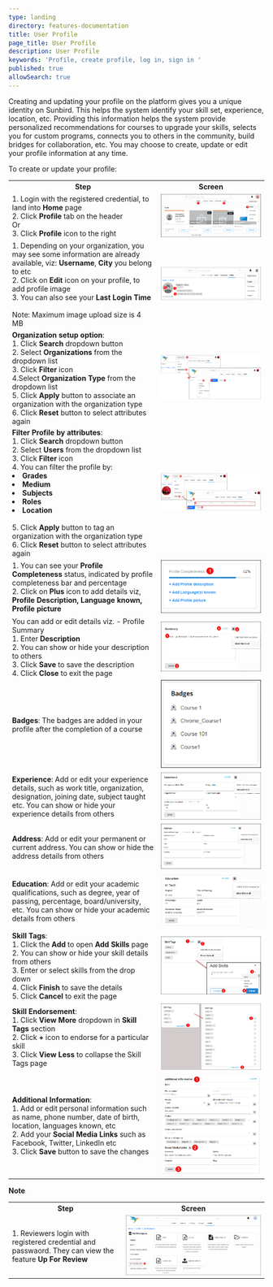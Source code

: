 ```yaml
---
type: landing
directory: features-documentation
title: User Profile
page_title: User Profile
description: User Profile
keywords: 'Profile, create profile, log in, sign in '
published: true
allowSearch: true
---
```


Creating and updating your profile on the platform gives you a unique identity on Sunbird. This helps the system identify your skill set, experience, location, etc. Providing this information helps the system provide personalized recommendations for courses to upgrade your skills, selects you for custom programs, connects you to others in the community, build bridges for collaboration, etc. You may choose to create, update or edit your profile information at any time.

To create or update your profile:

<table>
  <tr>
    <th>Step</th>
    <th>Screen</th>
  </tr>
  <tr>
    <td>1. Login with the registered credential, to land into <strong>Home</strong> page<br>2. Click <strong>Profile</strong> tab on the header<br>Or<br>3. Click <strong>Profile</strong> icon to the right</td>
    <td><img src="pages/features-documentation/images/profileimg1.png"></td>
  </tr>
  <tr>
    <td>1. Depending on your organization, you may see some information are already available, viz: <strong>Username</strong>, <strong> City</strong> you belong to etc<br>2. Click on <strong>Edit</strong> icon on your profile, to add profile image<br>3. You can also see your <strong>Last Login Time</strong><br><br>Note: Maximum image upload size is 4 MB</td>
    <td><img src="pages/features-documentation/images/profileimg2.png"></td>
  </tr>
  <tr>
    <td><strong>Organization setup option</strong>: <br>1. Click <strong>Search</strong> dropdown button <br>2. Select <strong>Organizations</strong> from the dropdown list <br>3. Click <strong>Filter</strong> icon <br>4.Select <strong>Organization Type</strong> from the dropdown list <br>5. Click <strong>Apply</strong> button to associate an organization with the organization type <br>6. Click <strong>Reset</strong> button to select attributes again</td>
    <td><img src="pages/features-documentation/images/setuporgtype.png"></td>
  </tr>
  <tr>    
    <td><strong>Filter Profile by attributes</strong>: <br>1. Click <strong>Search</strong> dropdown button <br>2. Select <strong>Users</strong> from the dropdown list <br>3. Click <strong>Filter</strong> icon <br>4. You can filter the profile by:<br>
      <li><strong>Grades</strong></li>
      <li><strong>Medium</strong></li>
      <li><strong>Subjects</strong></li>
      <li><strong>Roles</strong></li>
      <li><strong>Location</strong></li>
      <br>5. Click <strong>Apply</strong> button to tag an organization with the organization type <br>6. Click <strong>Reset</strong> button to select attributes again</td>
    <td><img src="pages/features-documentation/images/profileattribute.png"></td>
  </tr>
  <tr>
      <td>1.  You can see your <strong>Profile Completeness</strong> status, indicated by profile completeness bar and percentage<br>2.  Click on <strong>Plus</strong> icon to add details viz, <strong>Profile Description, Language known, Profile picture</strong></td>
    <td><img src="pages/features-documentation/images/profilestatus.png"></td>
  </tr>
  <tr>
      <td>You can add or edit details viz. - Profile Summary<br>1. Enter <strong>Description</strong><br>2. You can show or hide your description to others<br>3. Click <strong>Save</strong> to save the description<br>4. Click <strong>Close</strong> to exit the page</td>
    <td><img src="pages/features-documentation/images/profile_summary.png"></td>
  </tr>
  <tr>
      <td><strong>Badges</strong>: The badges are added in your profile after the completion of a course</td>
    <td><img src="pages/features-documentation/images/badges.png"></td>
  </tr>
  <tr>
      <td><strong>Experience</strong>: Add or edit your experience details, such as work title, organization, designation, joining date, subject taught etc. You can show or hide your experience details from others</td>
    <td><img src="pages/features-documentation/images/profile_experience.png"></td>
  </tr>
  <tr>
      <td><strong>Address</strong>: Add or edit your permanent or current address. You can show or hide the address details from others</td>
    <td><img src="pages/features-documentation/images/profile_address.png"></td>
  </tr>
  <tr>
      <td><strong>Education</strong>: Add or edit your academic qualifications, such as degree, year of passing, percentage, board/university, etc. You can show or hide your academic details from others</td>
    <td><img src="pages/features-documentation/images/profile_education.png"></td>
  </tr>
  <tr>
      <td><strong>Skill Tags</strong>: <br>1. Click the <strong>Add</strong> to open <strong>Add Skills</strong> page<br>2. You can show or hide your skill details from others<br>3. Enter or select skills from the drop down<br>4. Click <strong>Finish</strong> to save the details<br>5. Click <strong>Cancel</strong> to exit the page</td>
    <td><img src="pages/features-documentation/images/profile_skilltag.png"></td>
  </tr>
  <tr>
    <td><strong>Skill Endorsement</strong>: <br>1. Click <strong>View More</strong> dropdown in <strong>Skill Tags</strong> section <br>2. Click <strong>+</strong> icon to endorse for a particular skill <br>3. Click <strong>View Less</strong> to collapse the Skill Tags page</td>
    <td><img src="pages/features-documentation/images/profile_endorsment.png"></td>
  </tr>
  <tr>
      <td><strong>Additional Information</strong>:<br>1.  Add or edit personal information such as name, phone number, date of birth, location, languages known, etc<br>2. Add your <strong>Social Media Links</strong> such as Facebook, Twitter, LinkedIn etc<br>3. Click <strong>Save</strong> button to save the changes</td>
    <td><img src="pages/features-documentation/images/profile_additionalinfo.png"></td>
  </tr>
</table>

**Note**
<table>
  <tr>
    <th>Step</th>
    <th>Screen</th>
  </tr>
  <tr>
    <td>1. Reviewers login with registered credential and passwaord. They can view the feature <b>Up For Review</b></td>
    <td><img src="pages/features-documentation/images/up4review.png"></td>
  </tr>
  </table>
